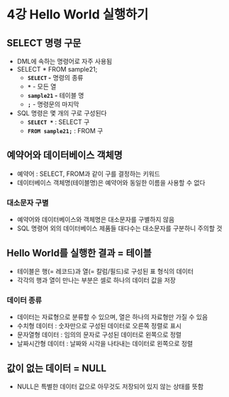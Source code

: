 # 4강 Hello World 실행하기

## SELECT 명령 구문

- DML에 속하는 명령어로 자주 사용됨
- SELECT * FROM sample21;
    - **`SELECT` -** 명령의 종류
    - **`*`** - 모든 열
    - **`sample21` -** 테이블 명
    - **`;`** - 명령문의 마지막
- SQL 명령은 몇 개의 구로 구성된다
    - **`SELECT *`** : SELECT 구
    - **`FROM sample21;`** : FROM 구

## 예약어와 데이터베이스 객체명

- 예약어 : SELECT, FROM과 같이 구를 결정하는 키워드
- 데이터베이스 객체명(테이블명)은 예약어와 동일한 이름을 사용할 수 없다

### 대소문자 구별

- 예약어와 데이터베이스와 객체명은 대소문자를 구별하지 않음
- SQL 명령어 외의 데이터베이스 제품들 대다수는 대소문자를 구분하니 주의할 것

## Hello World를 실행한 결과 = 테이블

- 테이블은 행(= 레코드)과 열(= 칼럼/필드)로 구성된 표 형식의 데이터
- 각각의 행과 열이 만나는 부분은 셀로 하나의 데이터 값을 저장

### 데이터 종류

- 데이터는 자료형으로 분류할 수 있으며, 열은 하나의 자료형만 가질 수 있음
- 수치형 데이터 : 숫자만으로 구성된 데이터로 오른쪽 정렬로 표시
- 문자열형 데이터 : 임의의 문자로 구성된 데이터로 왼쪽으로 정렬
- 날짜시간형 데이터 : 날짜와 시각을 나타내는 데이터로 왼쪽으로 정렬

## 값이 없는 데이터  = NULL

- NULL은 특별한 데이터 값으로 아무것도 저장되어 있지 않는 상태를 뜻함
